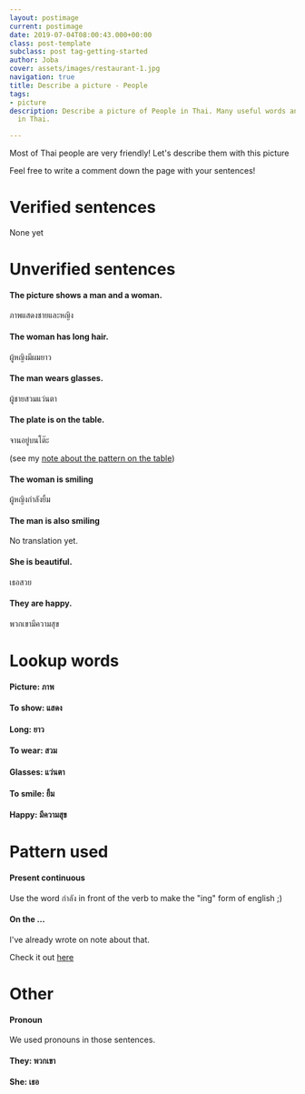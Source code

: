 ```yaml
---
layout: postimage
current: postimage
date: 2019-07-04T08:00:43.000+00:00
class: post-template
subclass: post tag-getting-started
author: Joba
cover: assets/images/restaurant-1.jpg
navigation: true
title: Describe a picture - People
tags:
- picture
description: Describe a picture of People in Thai. Many useful words and sentences
  in Thai.

---
```

Most of Thai people are very friendly! Let's describe them with this picture

Feel free to write a comment down the page with your sentences!

# Verified sentences

None yet

# Unverified sentences

#### The picture shows a man and a woman.

<span class="blue">ภาพแสดงชายและหญิง</span>

#### The woman has long hair.

<span class="blue">ผู้หญิงมีผมยาว</span>

#### The man wears glasses.

<span class="blue">ผู้ชายสวมแว่นตา</span>

#### The plate is on the table.

<span class="blue">จานอยู่บนโต๊ะ</span>

(see my [note about the pattern on the table](https://mythainote.com/on-the-table "pattern on the .."))

#### The woman is smiling

<span class="blue">ผู้หญิงกำลังยิ้ม</span>

#### The man is also smiling

No translation yet. 

#### She is beautiful.

<span class="blue">เธอสวย</span>

#### They are happy.

<span class="blue">พวกเขามีความสุข</span>

# Lookup words

#### Picture: <span class="blue">ภาพ</span>

#### To show: <span class="blue">แสดง</span>

#### Long: <span class="blue">ยาว</span>

#### To wear: <span class="blue">สวม</span>

#### Glasses: <span class="blue">แว่นตา</span>

#### To smile: <span class="blue">ยิ้ม</span>

#### Happy: <span class="blue">มีความสุข</span>

# Pattern used

#### Present continuous

Use the word <span class="blue">กำลัง</span> in front of the verb to make the "ing" form of english ;) 

#### On the ... 

I've already wrote on note about that. 

Check it out [here](https://mythainote.com/on-the-table "On the ...")

# Other

#### Pronoun

We used pronouns in those sentences. 

#### They: <span class="blue">พวกเขา</span>

#### She: <span class="blue">เธอ</span>

<br/><br/><br/>